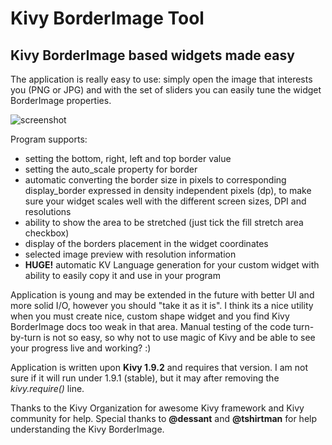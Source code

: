 # Kivy BorderImage Tool
## Kivy BorderImage based widgets made easy

The application is really easy to use: simply open the image that interests you (PNG or JPG) and with the set of sliders you can easily tune the widget BorderImage properties.

![screenshot](https://github.com/rafalo1333/KivyBorderImageTool/blob/master/screenshot.png "Screenshot")

Program supports:

* setting the bottom, right, left and top border value
* setting the auto_scale property for border
* automatic converting the border size in pixels to corresponding display_border expressed in density independent pixels (dp), to make sure your widget scales well with the different screen sizes, DPI and resolutions
* ability to show the area to be stretched (just tick the fill stretch area checkbox)
* display of the borders placement in the widget coordinates
* selected image preview with resolution information
* **HUGE!** automatic KV Language generation for your custom widget with ability to easily copy it and use in your program

Application is young and may be extended in the future with better UI and more solid I/O, however you should "take it as it is". I think its a nice utility when you must create nice, custom shape widget and you find Kivy BorderImage docs too weak in that area. Manual testing of the code turn-by-turn is not so easy, so why not to use magic of Kivy and be able to see your progress live and working? :)

Application is written upon **Kivy 1.9.2** and requires that version. I am not sure if it will run under 1.9.1 (stable), but it may after removing the *kivy.require()* line.

Thanks to the Kivy Organization for awesome Kivy framework and Kivy community for help. Special thanks to **@dessant** and **@tshirtman** for help understanding the Kivy BorderImage.
